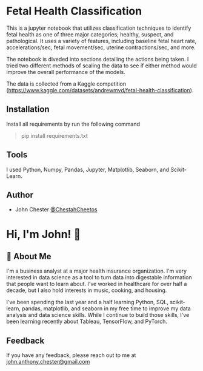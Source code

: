 
# Fetal Health Classification

This is a jupyter notebook that utilizes classification techniques to identify fetal health as one of three major categories; healthy, suspect, and pathological.  It uses a variety of features, including baseline fetal heart rate, accelerations/sec, fetal movement/sec, uterine contractions/sec, and more.

The notebook is diveded into sections detailing the actions being taken.  I tried two different methods of scaling the data to see if either method would improve the overall performance of the models.

The data is collected from a Kaggle competition (https://www.kaggle.com/datasets/andrewmvd/fetal-health-classification).


## Installation
Install all requirements by run the following command

> pip install requirements.txt

## Tools
I used Python, Numpy, Pandas, Jupyter, Matplotlib, Seaborn, and Scikit-Learn.
    
## Author

- John Chester [@ChestahCheetos](https://www.github.com/ChestahCheetos)


# Hi, I'm John! 👋


## 🚀 About Me
I'm a business analyst at a major health insurance organization.  I'm very interested in data science as a tool to turn data into digestable information that people want to learn about.  I've worked in healthcare for over half a decade, but I also hold interests in music, cooking, and housing.

I've been spending the last year and a half learning Python, SQL, scikit-learn, pandas, matplotlib, and seaborn in my free time to improve my data analysis and data science skills.  While I continue to build those skills, I've been learning recently about Tableau, TensorFlow, and PyTorch.


## Feedback

If you have any feedback, please reach out to me at john.anthony.chester@gmail.com
